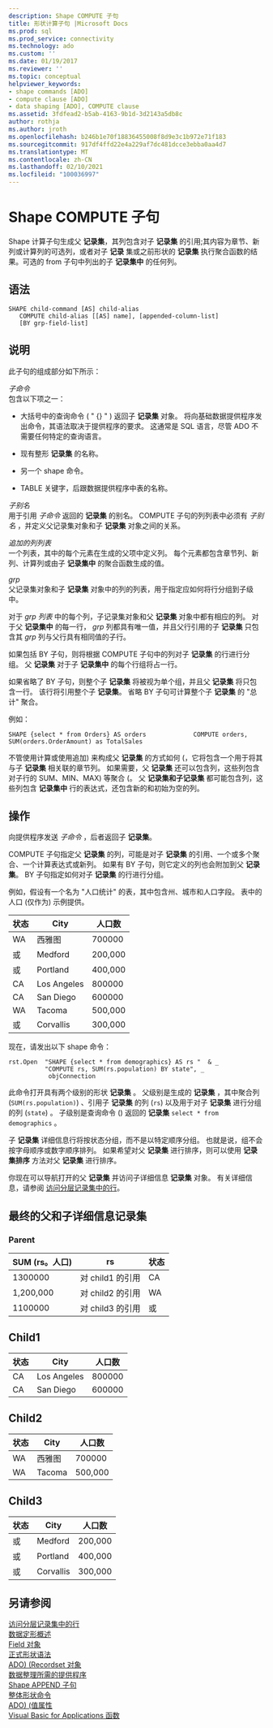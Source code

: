 ```yaml
---
description: Shape COMPUTE 子句
title: 形状计算子句 |Microsoft Docs
ms.prod: sql
ms.prod_service: connectivity
ms.technology: ado
ms.custom: ''
ms.date: 01/19/2017
ms.reviewer: ''
ms.topic: conceptual
helpviewer_keywords:
- shape commands [ADO]
- compute clause [ADO]
- data shaping [ADO], COMPUTE clause
ms.assetid: 3fdfead2-b5ab-4163-9b1d-3d2143a5db8c
author: rothja
ms.author: jroth
ms.openlocfilehash: b246b1e70f18836455008f8d9e3c1b972e71f183
ms.sourcegitcommit: 917df4ffd22e4a229af7dc481dcce3ebba0aa4d7
ms.translationtype: MT
ms.contentlocale: zh-CN
ms.lasthandoff: 02/10/2021
ms.locfileid: "100036997"
---
```

# <a name="shape-compute-clause"></a>Shape COMPUTE 子句
Shape 计算子句生成父 **记录集**，其列包含对子 **记录集** 的引用;其内容为章节、新列或计算列的可选列，或者对子 **记录** 集或之前形状的 **记录集** 执行聚合函数的结果。可选的 from 子句中列出的子 **记录集中** 的任何列。  
  
## <a name="syntax"></a>语法  
  
```  
SHAPE child-command [AS] child-alias  
   COMPUTE child-alias [[AS] name], [appended-column-list]  
   [BY grp-field-list]  
```  
  
## <a name="description"></a>说明  
 此子句的组成部分如下所示：  
  
 *子命令*  
 包含以下项之一：  
  
-   大括号中的查询命令 ( " {} " ) 返回子 **记录集** 对象。 将向基础数据提供程序发出命令，其语法取决于提供程序的要求。 这通常是 SQL 语言，尽管 ADO 不需要任何特定的查询语言。  
  
-   现有整形 **记录集** 的名称。  
  
-   另一个 shape 命令。  
  
-   TABLE 关键字，后跟数据提供程序中表的名称。  
  
 *子别名*  
 用于引用 *子命令* 返回的 **记录集** 的别名。 COMPUTE 子句的列列表中必须有 *子别名* ，并定义父记录集对象和子 **记录集** 对象之间的关系。  
  
 *追加的列列表*  
 一个列表，其中的每个元素在生成的父项中定义列。 每个元素都包含章节列、新列、计算列或由子 **记录集中** 的聚合函数生成的值。  
  
 *grp*  
 父记录集对象和子 **记录集** 对象中的列的列表，用于指定应如何将行分组到子级中。  
  
 对于 *grp 列表* 中的每个列，子记录集对象和父 **记录集** 对象中都有相应的列。 对于父 **记录集中** 的每一行， *grp* 列都具有唯一值，并且父行引用的子 **记录集** 只包含其 *grp* 列与父行具有相同值的子行。  
  
 如果包括 BY 子句，则将根据 COMPUTE 子句中的列对子 **记录集** 的行进行分组。 父 **记录集** 对于子 **记录集中** 的每个行组将占一行。  
  
 如果省略了 BY 子句，则整个子 **记录集** 将被视为单个组，并且父 **记录集** 将只包含一行。 该行将引用整个子 **记录集**。 省略 BY 子句可计算整个子 **记录集** 的 "总计" 聚合。  
  
 例如：  
  
```  
SHAPE {select * from Orders} AS orders             COMPUTE orders, SUM(orders.OrderAmount) as TotalSales         
```  
  
 不管使用计算或使用追加) 来构成父 **记录集** 的方式如何 (，它将包含一个用于将其与子 **记录集** 相关联的章节列。 如果需要，父 **记录集** 还可以包含列，这些列包含对子行的 SUM、MIN、MAX) 等聚合 (。 父 **记录集和子记录集** 都可能包含列，这些列包含 **记录集中** 行的表达式，还包含新的和初始为空的列。  
  
## <a name="operation"></a>操作  
 向提供程序发送 *子命令* ，后者返回子 **记录集**。  
  
 COMPUTE 子句指定父 **记录集** 的列，可能是对子 **记录集** 的引用、一个或多个聚合、一个计算表达式或新列。 如果有 BY 子句，则它定义的列也会附加到父 **记录集**。 BY 子句指定如何对子 **记录集** 的行进行分组。  
  
 例如，假设有一个名为 "人口统计" 的表，其中包含州、城市和人口字段。 表中的人口 (仅作为) 示例提供。  
  
|状态|City|人口数|  
|-----------|----------|----------------|  
|WA|西雅图|700000|  
|或|Medford|200,000|  
|或|Portland|400,000|  
|CA|Los Angeles|800000|  
|CA|San Diego|600000|  
|WA|Tacoma|500,000|  
|或|Corvallis|300,000|  
  
 现在，请发出以下 shape 命令：  
  
```  
rst.Open  "SHAPE {select * from demographics} AS rs "  & _  
          "COMPUTE rs, SUM(rs.population) BY state", _  
           objConnection  
```  
  
 此命令打开具有两个级别的形状 **记录集** 。 父级别是生成的 **记录集** ，其中聚合列 (`SUM(rs.population)`) 、引用子 **记录集** 的列 (`rs`) 以及用于对子 **记录集** 进行分组的列 (`state`) 。 子级别是查询命令 () 返回的 **记录集** `select * from demographics` 。  
  
 子 **记录集** 详细信息行将按状态分组，而不是以特定顺序分组。 也就是说，组不会按字母顺序或数字顺序排列。 如果希望对父 **记录集** 进行排序，则可以使用 **记录集排序** 方法对父 **记录集** 进行排序。  
  
 你现在可以导航打开的父 **记录集** 并访问子详细信息 **记录集** 对象。 有关详细信息，请参阅 [访问分层记录集中的行](../../../ado/guide/data/accessing-rows-in-a-hierarchical-recordset.md)。  
  
## <a name="resultant-parent-and-child-detail-recordsets"></a>最终的父和子详细信息记录集  
  
### <a name="parent"></a>Parent  
  
|SUM (rs。人口) |rs|状态|  
|---------------------------|--------|-----------|  
|1300000|对 child1 的引用|CA|  
|1,200,000|对 child2 的引用|WA|  
|1100000|对 child3 的引用|或|  
  
## <a name="child1"></a>Child1  
  
|状态|City|人口数|  
|-----------|----------|----------------|  
|CA|Los Angeles|800000|  
|CA|San Diego|600000|  
  
## <a name="child2"></a>Child2  
  
|状态|City|人口数|  
|-----------|----------|----------------|  
|WA|西雅图|700000|  
|WA|Tacoma|500,000|  
  
## <a name="child3"></a>Child3  
  
|状态|City|人口数|  
|-----------|----------|----------------|  
|或|Medford|200,000|  
|或|Portland|400,000|  
|或|Corvallis|300,000|  
  
## <a name="see-also"></a>另请参阅  
 [访问分层记录集中的行](../../../ado/guide/data/accessing-rows-in-a-hierarchical-recordset.md)   
 [数据定形概述](../../../ado/guide/data/data-shaping-overview.md)   
 [Field 对象](../../../ado/reference/ado-api/field-object.md)   
 [正式形状语法](../../../ado/guide/data/formal-shape-grammar.md)   
 [ADO)  (Recordset 对象 ](../../../ado/reference/ado-api/recordset-object-ado.md)   
 [数据整理所需的提供程序](../../../ado/guide/data/required-providers-for-data-shaping.md)   
 [Shape APPEND 子句](../../../ado/guide/data/shape-append-clause.md)   
 [整体形状命令](../../../ado/guide/data/shape-commands-in-general.md)   
 [ADO)  (值属性 ](../../../ado/reference/ado-api/value-property-ado.md)   
 [Visual Basic for Applications 函数](../../../ado/guide/data/visual-basic-for-applications-functions.md)
